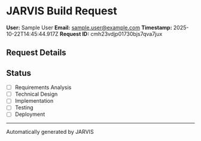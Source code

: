 # JARVIS Build Request

**User:** Sample User
**Email:** sample.user@example.com
**Timestamp:** 2025-10-22T14:45:44.917Z
**Request ID:** cmh23vdjp01730bjs7qva7jux

## Request Details


## Status
- [ ] Requirements Analysis
- [ ] Technical Design 
- [ ] Implementation
- [ ] Testing
- [ ] Deployment

---
Automatically generated by JARVIS